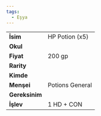 ```yaml
---
tags:
  - Eşya
---  
```

  
|  |  |  
|---|---|  
| **İsim** | HP Potion (x5)|  
| **Okul** | |  
| **Fiyat** | 200 gp|  
| **Rarity** | |  
| **Kimde** | |  
| **Menşei** | Potions General|  
| **Gereksinim** | |  
| **İşlev** | 1 HD + CON|  
